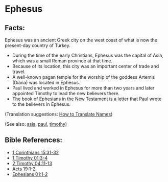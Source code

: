 # Ephesus #

## Facts: ##

Ephesus was an ancient Greek city on the west coast of what is now the present-day country of Turkey.

* During the time of the early Christians, Ephesus was the capital of Asia, which was a small Roman province at that time.
* Because of its location, this city was an important center of trade and travel.
* A well-known pagan temple for the worship of the goddess Artemis (Diana) was located in Ephesus.
* Paul lived and worked in Ephesus for more than two years and later appointed Timothy to lead the new believers there.
* The book of Ephesians in the New Testament is a letter that Paul wrote to the believers in Ephesus.

(Translation suggestions: [How to Translate Names](https://git.door43.org/Door43/en-ta-translate-vol1/src/master/content/translate_names.md))

(See also: [asia](../other/asia.md), [paul](../other/paul.md), [timothy](../other/timothy.md))

## Bible References: ##

* [1 Corinthians 15:31-32](https://door43.org/en/bible/notes/1co/15/31)
* [1 Timothy 01:3-4](https://door43.org/en/bible/notes/1ti/01/03)
* [2 Timothy 04:11-13](https://door43.org/en/bible/notes/2ti/04/11)
* [Acts 19:1-2](https://door43.org/en/bible/notes/act/19/01)
* [Ephesians 01:1-2](https://door43.org/en/bible/notes/eph/01/01)

